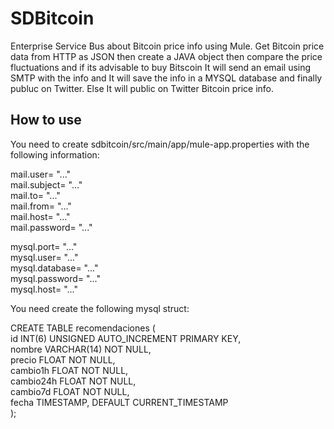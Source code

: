 # SDBitcoin
Enterprise Service Bus about Bitcoin price info using Mule.
Get Bitcoin price data from HTTP as JSON then create a JAVA object then compare the price fluctuations and if its advisable to buy Bitscoin It will send an email using SMTP with the info and It will save the info in a MYSQL database and finally publuc on Twitter. Else It will public on Twitter Bitcoin price info.

## How to use
You need to create sdbitcoin/src/main/app/mule-app.properties with the following information:

mail.user= "..."  
mail.subject= "..."  
mail.to= "..."  
mail.from= "..."  
mail.host= "..."  
mail.password= "..."  

mysql.port= "..."  
mysql.user= "..."  
mysql.database= "..."  
mysql.password= "..."  
mysql.host= "..."  

You need create the following mysql struct:  

CREATE TABLE recomendaciones (  
id INT(6) UNSIGNED AUTO_INCREMENT PRIMARY KEY,  
nombre VARCHAR(14) NOT NULL,  
precio FLOAT NOT NULL,  
cambio1h FLOAT NOT NULL,  
cambio24h FLOAT NOT NULL,  
cambio7d FLOAT NOT NULL,  
fecha TIMESTAMP, DEFAULT CURRENT_TIMESTAMP  
);

